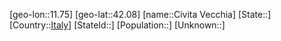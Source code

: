 ﻿---
location: [42.08,11.75]
type: City
tags:
- geo/City


SpocWebEntityId: 29616
isDeleted: false
confidential: public

---
[geo-lon::11.75]
[geo-lat::42.08]
[name::Civita Vecchia]
[State::]
[Country::[Italy](geo/Continent/Europe/Italy.md)]
[StateId::]
[Population::]
[Unknown::]

